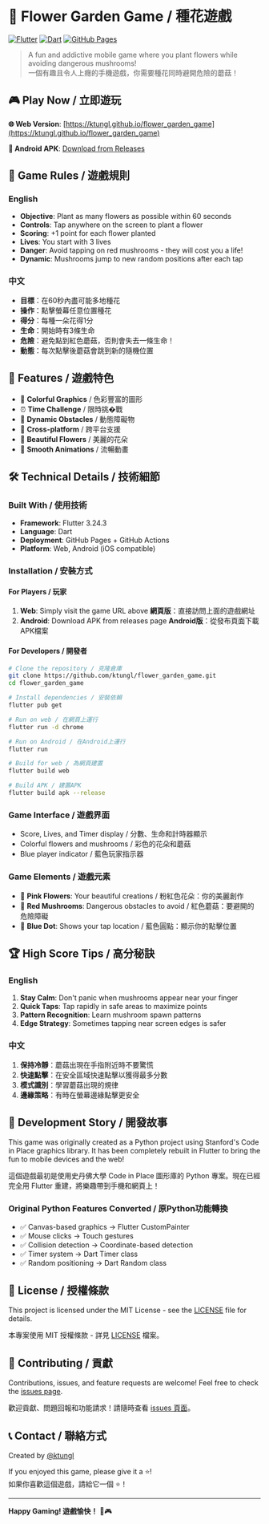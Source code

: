 # 🌸 Flower Garden Game / 種花遊戲

[![Flutter](https://img.shields.io/badge/Flutter-02569B?style=for-the-badge&logo=flutter&logoColor=white)](https://flutter.dev)
[![Dart](https://img.shields.io/badge/Dart-0175C2?style=for-the-badge&logo=dart&logoColor=white)](https://dart.dev)
[![GitHub Pages](https://img.shields.io/badge/GitHub%20Pages-222222?style=for-the-badge&logo=GitHub%20Pages&logoColor=white)](https://pages.github.com/)

> A fun and addictive mobile game where you plant flowers while avoiding dangerous mushrooms!  
> 一個有趣且令人上癮的手機遊戲，你需要種花同時避開危險的蘑菇！

## 🎮 Play Now / 立即遊玩

**🌐 Web Version**: [https://ktungl.github.io/flower_garden_game](https://ktungl.github.io/flower_garden_game)

**📱 Android APK**: [Download from Releases](https://github.com/ktungl/flower_garden_game/releases)

## 🎯 Game Rules / 遊戲規則

### English
- **Objective**: Plant as many flowers as possible within 60 seconds
- **Controls**: Tap anywhere on the screen to plant a flower
- **Scoring**: +1 point for each flower planted
- **Lives**: You start with 3 lives
- **Danger**: Avoid tapping on red mushrooms - they will cost you a life!
- **Dynamic**: Mushrooms jump to new random positions after each tap

### 中文
- **目標**：在60秒內盡可能多地種花
- **操作**：點擊螢幕任意位置種花
- **得分**：每種一朵花得1分
- **生命**：開始時有3條生命
- **危險**：避免點到紅色蘑菇，否則會失去一條生命！
- **動態**：每次點擊後蘑菇會跳到新的隨機位置

## 🌟 Features / 遊戲特色

- 🎨 **Colorful Graphics** / 色彩豐富的圖形
- ⏰ **Time Challenge** / 限時挑�戰
- 🍄 **Dynamic Obstacles** / 動態障礙物
- 📱 **Cross-platform** / 跨平台支援
- 🌸 **Beautiful Flowers** / 美麗的花朵
- 💙 **Smooth Animations** / 流暢動畫

## 🛠️ Technical Details / 技術細節

### Built With / 使用技術
- **Framework**: Flutter 3.24.3
- **Language**: Dart
- **Deployment**: GitHub Pages + GitHub Actions
- **Platform**: Web, Android (iOS compatible)

### Installation / 安裝方式

#### For Players / 玩家
1. **Web**: Simply visit the game URL above
   **網頁版**：直接訪問上面的遊戲網址
2. **Android**: Download APK from releases page
   **Android版**：從發布頁面下載APK檔案

#### For Developers / 開發者

```bash
# Clone the repository / 克隆倉庫
git clone https://github.com/ktungl/flower_garden_game.git
cd flower_garden_game

# Install dependencies / 安裝依賴
flutter pub get

# Run on web / 在網頁上運行
flutter run -d chrome

# Run on Android / 在Android上運行
flutter run

# Build for web / 為網頁建置
flutter build web

# Build APK / 建置APK
flutter build apk --release
```


### Game Interface / 遊戲界面
- Score, Lives, and Timer display / 分數、生命和計時器顯示
- Colorful flowers and mushrooms / 彩色的花朵和蘑菇
- Blue player indicator / 藍色玩家指示器

### Game Elements / 遊戲元素
- 🌸 **Pink Flowers**: Your beautiful creations / 粉紅色花朵：你的美麗創作
- 🍄 **Red Mushrooms**: Dangerous obstacles to avoid / 紅色蘑菇：要避開的危險障礙
- 💙 **Blue Dot**: Shows your tap location / 藍色圓點：顯示你的點擊位置

## 🏆 High Score Tips / 高分秘訣

### English
1. **Stay Calm**: Don't panic when mushrooms appear near your finger
2. **Quick Taps**: Tap rapidly in safe areas to maximize points
3. **Pattern Recognition**: Learn mushroom spawn patterns
4. **Edge Strategy**: Sometimes tapping near screen edges is safer

### 中文
1. **保持冷靜**：蘑菇出現在手指附近時不要驚慌
2. **快速點擊**：在安全區域快速點擊以獲得最多分數
3. **模式識別**：學習蘑菇出現的規律
4. **邊緣策略**：有時在螢幕邊緣點擊更安全

## 🚀 Development Story / 開發故事

This game was originally created as a Python project using Stanford's Code in Place graphics library. It has been completely rebuilt in Flutter to bring the fun to mobile devices and the web!

這個遊戲最初是使用史丹佛大學 Code in Place 圖形庫的 Python 專案。現在已經完全用 Flutter 重建，將樂趣帶到手機和網頁上！

### Original Python Features Converted / 原Python功能轉換
- ✅ Canvas-based graphics → Flutter CustomPainter
- ✅ Mouse clicks → Touch gestures  
- ✅ Collision detection → Coordinate-based detection
- ✅ Timer system → Dart Timer class
- ✅ Random positioning → Dart Random class

## 📄 License / 授權條款

This project is licensed under the MIT License - see the [LICENSE](LICENSE) file for details.

本專案使用 MIT 授權條款 - 詳見 [LICENSE](LICENSE) 檔案。

## 🤝 Contributing / 貢獻

Contributions, issues, and feature requests are welcome! Feel free to check the [issues page](https://github.com/ktungl/flower_garden_game/issues).

歡迎貢獻、問題回報和功能請求！請隨時查看 [issues 頁面](https://github.com/ktungl/flower_garden_game/issues)。

## 📞 Contact / 聯絡方式

Created by [@ktungl](https://github.com/ktungl)

If you enjoyed this game, please give it a ⭐️!  
如果你喜歡這個遊戲，請給它一個 ⭐️！

---

**Happy Gaming! 遊戲愉快！** 🌸🎮

